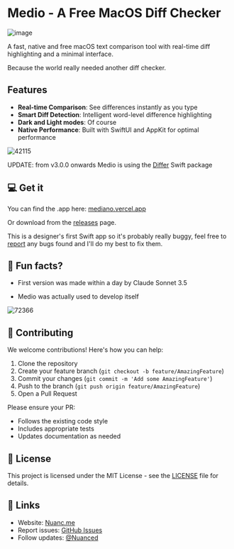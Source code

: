 # Medio - A Free MacOS Diff Checker

![image](https://github.com/user-attachments/assets/bf2e4860-d209-4c17-b74b-592dec01ed5e)

A fast, native and free macOS text comparison tool with real-time diff highlighting and a minimal interface.

Because the world really needed another diff checker.

## Features

- **Real-time Comparison**: See differences instantly as you type
- **Smart Diff Detection**: Intelligent word-level difference highlighting
- **Dark and Light modes**: Of course
- **Native Performance**: Built with SwiftUI and AppKit for optimal performance

![42115](https://github.com/user-attachments/assets/d4a202c5-a160-4a66-a7c7-dad346de86a3)

UPDATE: from v3.0.0 onwards Medio is using the [Differ](https://github.com/tonyarnold/Differ) Swift package

## 💻 Get it

You can find the .app here:
[mediano.vercel.app](https://mediano.vercel.app)

Or download from the [releases](https://github.com/nuance-dev/Medio/releases) page.

This is a designer's first Swift app so it's probably really buggy, feel free to [report](https://github.com/nuance-dev/Medio/issues) any bugs found and I'll do my best to fix them.

## 🥑 Fun facts?

- First version was made within a day by Claude Sonnet 3.5

- Medio was actually used to develop itself

![72366](https://github.com/user-attachments/assets/d31f9a8f-d76f-446b-bba7-c3ffdf29660e)


## 🤝 Contributing

We welcome contributions! Here's how you can help:

1. Clone the repository
2. Create your feature branch (`git checkout -b feature/AmazingFeature`)
3. Commit your changes (`git commit -m 'Add some AmazingFeature'`)
4. Push to the branch (`git push origin feature/AmazingFeature`)
5. Open a Pull Request

Please ensure your PR:

- Follows the existing code style
- Includes appropriate tests
- Updates documentation as needed

## 📝 License

This project is licensed under the MIT License - see the [LICENSE](LICENSE) file for details.

## 🔗 Links

- Website: [Nuanc.me](https://nuanc.me)
- Report issues: [GitHub Issues](https://github.com/nuance-dev/Medio/issues)
- Follow updates: [@Nuanced](https://twitter.com/Nuancedev)
